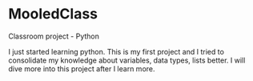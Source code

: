 # MooledClass
Classroom project - Python 

I just started learning python. This is my first project and I tried to consolidate my knowledge about variables, data types, lists better. I will dive more into this project after I learn more.
